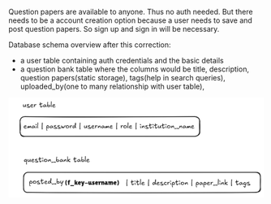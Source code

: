 Question papers are available to anyone. Thus no auth needed. But there needs to be a account creation option because a user needs to save and post question papers.
So sign up and sign in will be necessary.

Database schema overview after this correction:
- a user table containing auth credentials and the basic details
- a question bank table where the columns would be title, description, question papers(static storage), tags(help in search queries), uploaded_by(one to many relationship with user table), 

![Alt text](./assets/schema1.png "schema design iteration - 1")
